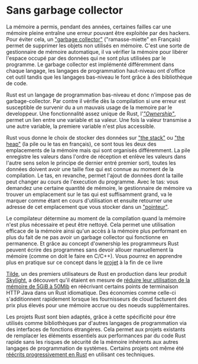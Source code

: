 # Sans garbage collector

La mémoire a permis, pendant des années, certaines failles car une mémoire pleine entraîne une erreur pouvant être exploitée par des hackers. Pour éviter cela, un ["garbage collector"](https://en.wikipedia.org/wiki/Garbage_collection_(computer_science)) ("ramasse-miette" en Français) permet de supprimer les objets non utilisés en mémoire. C'est une sorte de gestionnaire de mémoire automatique, il va vérifier la mémoire pour libérer l'espace occupé par des données qui ne sont plus utilisées par le programme. Le garbage collector est implémenté différemment dans chaque langage, les langages de programmation haut-niveau ont d'office cet outil tandis que les langages bas-niveau le font grâce à des bibliothèque de code.

Rust est un langage de programmation bas-niveau et donc n'impose pas de garbage-collector. Par contre il vérifie dès la compilation si une erreur est susceptible de survenir du a un mauvais usage de la memoire par le developpeur. Une fonctionnalité assez unique de Rust, l'[*"Ownership"*](https://doc.rust-lang.org/book/ch04-01-what-is-ownership.html), permet un lien entre une variable et sa valeur. Une fois la valeur transmise a une autre variable, la premiere variable n'est plus accessible.

Rust vous donne le choix de stocker des données sur ["the stack"](https://en.wikipedia.org/wiki/Stack-based_memory_allocation) ou ["the heap"](https://en.wikipedia.org/wiki/Memory_management#DYNAMIC) (la pile ou le tas en français), ce sont tous les deux des emplacements de la mémoire mais qui sont organisés différemment. La pile enregistre les valeurs dans l'ordre de réception et enlève les valeurs dans l'autre sens selon le principe de dernier entré premier sorti, toutes les données doivent avoir une taille fixe qui est connue au moment de la compilation. Le tas, en revanche, permet l'ajout de données dont la taille peut changer au cours de l'execution du programme. Avec le tas: vous demandez une certaine quantité de mémoire, le gestionnaire de mémoire va trouver un emplacement sur le tas qui est suffisamment grand, va le marquer comme étant en cours d'utilisation et ensuite retourner une adresse de cet emplacement que vous stocker dans un ["pointeur"](https://en.wikipedia.org/wiki/Pointer_(computer_programming)).

Le compilateur détermine au moment de la compilation quand la mémoire n'est plus nécessaire et peut être nettoyé. Cela permet une utilisation efficace de la mémoire ainsi qu'un accès à la mémoire plus performant en plus du fait de ne pas avoir un garbage collector qui fonctionne en permanence. Et grâce au concept d'ownership les programmeurs Rust peuvent écrire des programmes sans devoir allouer manuellement la mémoire (comme on doit le faire en C/C++). Vous pourrez en apprendre plus en pratique sur ce concept dans le [projet](16-3-ownership.md) à la fin de ce livre

[Tilde](https://www.tilde.io/), un des premiers utilisateurs de Rust en production dans leur produit [Skylight](https://www.skylight.io/), a découvert qu'il étaient en mesure de [réduire leur utilisation de la mémoire de 5GiB à 50Mib](https://www.rust-lang.org/static/pdfs/Rust-Tilde-Whitepaper.pdf) en réécrivant certains points de terminaison HTTP Java dans un Rust idiomatique. Des économies comme celle-ci s'additionnent rapidement lorsque les fournisseurs de cloud facturent des prix plus élevés pour une mémoire accrue ou des noeuds supplémentaires.

Les projets Rust sont bien adaptés, grâce à cette spécificité pour être utilisés comme bibliothèques par d'autres langages de programmation via des interfaces de fonctions étrangères. Cela permet aux projets existants de remplacer les éléments essentiels aux performances par du code Rust rapide sans les risques de sécurité de la mémoire inhérents aux autres langages de programmation de systèmes. Certains projets ont même été [réécrits progressivement en Rust](https://people.gnome.org/~federico/blog/librsvg-is-almost-rustified.html) en utilisant ces techniques.
